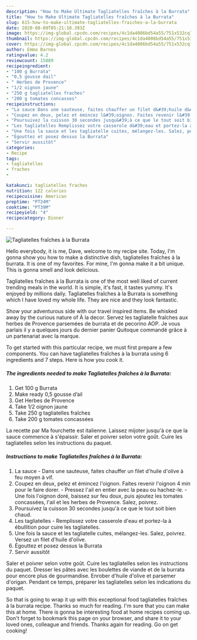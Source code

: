 ```yaml
---
description: "How to Make Ultimate Tagliatelles fraîches à la Burrata"
title: "How to Make Ultimate Tagliatelles fraîches à la Burrata"
slug: 615-how-to-make-ultimate-tagliatelles-fraiches-a-la-burrata
date: 2020-08-09T05:21:10.393Z
image: https://img-global.cpcdn.com/recipes/4c1da4086bd54a55/751x532cq70/tagliatelles-fraiches-a-la-burrata-photo-principale-de-la-recette.jpg
thumbnail: https://img-global.cpcdn.com/recipes/4c1da4086bd54a55/751x532cq70/tagliatelles-fraiches-a-la-burrata-photo-principale-de-la-recette.jpg
cover: https://img-global.cpcdn.com/recipes/4c1da4086bd54a55/751x532cq70/tagliatelles-fraiches-a-la-burrata-photo-principale-de-la-recette.jpg
author: Emma Barnes
ratingvalue: 4.2
reviewcount: 15889
recipeingredient:
- "100 g Burrata"
- "0,5 gousse dail"
- " Herbes de Provence"
- "1/2 oignon jaune"
- "250 g tagliatelles fraches"
- "200 g tomates concasses"
recipeinstructions:
- "La sauce Dans une sauteuse, faites chauffer un filet d&#39;huile d&#39;olive à feu moyen à vif."
- "Coupez en deux, pelez et émincez l&#39;oignon. Faites revenir l&#39;oignon 4 min pour le faire dorer. Pressez l&#39;ail en entier avec la peau ou hachez-le. Une fois l&#39;oignon doré, baissez sur feu doux, puis ajoutez les tomates concassées, l&#39;ail et les herbes de Provence. Salez, poivrez."
- "Poursuivez la cuisson 30 secondes jusqu&#39;à ce que le tout soit bien chaud."
- "Les tagliatelles Remplissez votre casserole d&#39;eau et portez-la à ébullition pour cuire les tagliatelles."
- "Une fois la sauce et les tagliatelle cuites, mélangez-les. Salez, poivrez. Versez un filet d&#39;huile d&#39;olive."
- "Égouttez et posez dessus la Burrata"
- "Servir aussitôt"
categories:
- Recipe
tags:
- tagliatelles
- fraches
- 

katakunci: tagliatelles fraches  
nutrition: 122 calories
recipecuisine: American
preptime: "PT24M"
cooktime: "PT39M"
recipeyield: "4"
recipecategory: Dinner

---
```



![Tagliatelles fraîches à la Burrata](https://img-global.cpcdn.com/recipes/4c1da4086bd54a55/751x532cq70/tagliatelles-fraiches-a-la-burrata-photo-principale-de-la-recette.jpg)

Hello everybody, it is me, Dave, welcome to my recipe site. Today, I'm gonna show you how to make a distinctive dish, tagliatelles fraîches à la burrata. It is one of my favorites. For mine, I'm gonna make it a bit unique. This is gonna smell and look delicious.

Tagliatelles fraîches à la Burrata is one of the most well liked of current trending meals in the world. It is simple, it's fast, it tastes yummy. It's enjoyed by millions daily. Tagliatelles fraîches à la Burrata is something which I have loved my whole life. They are nice and they look fantastic.

Show your adventurous side with our travel inspired items. Be whisked away by the curious nature of À la decor. Servez les tagliatelle fraîches aux herbes de Provence parsemées de burrata et de pecorino AOP. Je vous parlais il y a quelques jours du dernier panier Quitoque commandé grâce à un partenariat avec la marque.


To get started with this particular recipe, we must first prepare a few components. You can have tagliatelles fraîches à la burrata using 6 ingredients and 7 steps. Here is how you cook it.

<!--inarticleads1-->

##### The ingredients needed to make Tagliatelles fraîches à la Burrata:

1. Get 100 g Burrata
1. Make ready 0,5 gousse d’ail
1. Get  Herbes de Provence
1. Take 1/2 oignon jaune
1. Take 250 g tagliatelles fraîches
1. Take 200 g tomates concassées


La recette par Ma fourchette est italienne. Laissez mijoter jusqu&#39;à ce que la sauce commence à s&#39;épaissir. Saler et poivrer selon votre goût. Cuire les tagliatelles selon les instructions du paquet. 

<!--inarticleads2-->

##### Instructions to make Tagliatelles fraîches à la Burrata:

1. La sauce - Dans une sauteuse, faites chauffer un filet d&#39;huile d&#39;olive à feu moyen à vif.
1. Coupez en deux, pelez et émincez l&#39;oignon. Faites revenir l&#39;oignon 4 min pour le faire dorer. - Pressez l&#39;ail en entier avec la peau ou hachez-le. - Une fois l&#39;oignon doré, baissez sur feu doux, puis ajoutez les tomates concassées, l&#39;ail et les herbes de Provence. Salez, poivrez.
1. Poursuivez la cuisson 30 secondes jusqu&#39;à ce que le tout soit bien chaud.
1. Les tagliatelles - Remplissez votre casserole d&#39;eau et portez-la à ébullition pour cuire les tagliatelles.
1. Une fois la sauce et les tagliatelle cuites, mélangez-les. Salez, poivrez. Versez un filet d&#39;huile d&#39;olive.
1. Égouttez et posez dessus la Burrata
1. Servir aussitôt


Saler et poivrer selon votre goût. Cuire les tagliatelles selon les instructions du paquet. Dresser les pâtes avec les boulettes de viande et de la burrata pour encore plus de gourmandise. Enrober d&#39;huile d&#39;olive et parsemer d&#39;origan. Pendant ce temps, préparer les tagliatelles selon les indications du paquet. 

So that is going to wrap it up with this exceptional food tagliatelles fraîches à la burrata recipe. Thanks so much for reading. I'm sure that you can make this at home. There is gonna be interesting food at home recipes coming up. Don't forget to bookmark this page on your browser, and share it to your loved ones, colleague and friends. Thanks again for reading. Go on get cooking!
